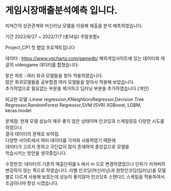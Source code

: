 # 게임시장매출분석예측 입니다.
피쳐간의 상관관계와 머신러닝 모델을 이용해 매출을 분석 예측하였습니다.

기간 2022/6/27 ~ 2022/7/7 (총14일) 주말포함x

Project_CP1 첫 협업 프로젝트입니다

데이터 : https://www.vgchartz.com/gamedb/  해외게임사이트에 있는 데이터와 캐글의 videogame 데이터를 합쳤습니다.

맡은 파트 : 여러 회귀 모델들을 찾아 적용하였습니다.\
            많은 회귀모델들을 공부할겸 여러 모델들을 찾아서 적용해 보았습니다.\
            추가작업으로 필요없는 부분을 제거하고 딥러닝 부분을 추가하였습니다.(개인)

비교한 모델 :Linear regression,KNeighborsRegressor,Decision Tree Regressor,RandomForest Regressor,SVM (SVR)
            XGBoost, LGBM, keras.model

문제점: 현재 모델 성능이 매우 좋지 않은 상태이며 인코딩과 스케일링등 다양한 시도를 하였으나\
        결국 데이터의 문제로 보여짐.\
        다양한 사이트에서 여러 데이터를 가져와 사용하였기 때문에\
        데이터가 고르지 못하고 극단값이 많이 존재하여 중앙값으로 모델을\
        학습시키는 방안을 생각중입니다.

수정한것: 데이터의 기존의 매출단위를 k 에서 m 으로 변경하였었으나 단위가 커져버려 변강하지 않는 쪽으로 하였습니다.
          라벨 인코딩(머신러닝)과 원핫인코딩(딥러닝)을 모델별로 다르게 사용해 보았는데 성능이 좋지않아
          인코딩후 스탠다드 스케일을 적용하여서 조금이나마 향상 시켰습니다.
          
